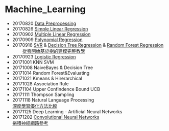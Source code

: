 # Machine_Learning
+ 20170820 [Data Preprocessing](https://github.com/kay7718/Machine_Learning/blob/master/20170820%20Data%20Preprocessing/%E8%B3%87%E6%96%99%E9%A0%90%E8%99%95%E7%90%86%20Data%20Preprocessing.ipynb)
+ 20170826 [Simple Linear Regression](https://github.com/kay7718/Machine_Learning/blob/master/20170826%20Simple%20Linear%20Regression/MLinpy-%E7%B0%A1%E5%96%AE%E7%B7%9A%E6%80%A7%E8%BF%B4%E6%AD%B8%E7%AD%86%E8%A8%98.pdf)  
+ 20170902 [Multiple Linear Regression](https://github.com/kay7718/Machine_Learning/blob/master/20170902%20Multiple%20Linear%20Regression/Multiple_Linear_Regression.ipynb)
+ 20170909 [Polynomial Regression](https://github.com/kay7718/Machine_Learning/blob/master/20170909%20Polynomial%20Regression/polynomial%20regeression.ipynb)
+ 20170916 [SVR](https://github.com/kay7718/Machine_Learning/blob/master/20170916%20SVR_Decision%20Tree_Random%20Forest/Machine%20Learning-Support%20Vector%20Regression%20(SVR).pdf) &
[Decision Tree Regression](https://github.com/kay7718/Machine_Learning/blob/master/20170916%20SVR_Decision%20Tree_Random%20Forest/Machine%20Learning-Decision%20Tree%20Regression.pdf) & 
[Random Forest Regression](https://github.com/kay7718/Machine_Learning/blob/master/20170916%20SVR_Decision%20Tree_Random%20Forest/Machine%20Learning-Random%20Forest%20Regression.pdf) <br>
               [從零開始基於樹的建模完整教學](https://kknews.cc/news/rgmb3x.html)<br>
+ 20170923 [Logistic Regression](https://github.com/kay7718/Machine_Learning/tree/master/20170923%20Logistic%20Regressionr) <br>
+ 20171001 KNN SVM <br>
+ 20171008 NaiveBayes & Decision Tree <br>
+ 20171014 Random Forest&Evaluating<br>
+ 20171021 Kmeans & Hirerarchical<br>
+ 20171028 Association Rule<br>
+ 20171104 Upper Confindence Bound UCB<br>
+ 20171111 Thompson Sampling<br>
+ 20171118 Natural Language Processing<br>
[深度學習優化方法比較](https://zhuanlan.zhihu.com/p/22252270)<br>
+ 20171125 Deep Learning - Artificial Neural Networks<br>
+ 20171202 [Convolutional Neural Networks](https://github.com/kay7718/Machine_Learning/blob/master/20171202%20CNN/Convolutional%20Neural%20Networks.ipynb)<br>
[捲積神經網路參考](https://brohrer.mcknote.com/zh-Hant/how_machine_learning_works/how_convolutional_neural_networks_work.html)<br>

